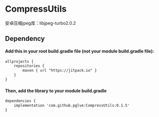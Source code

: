 # CompressUtils
安卓压缩jpeg库：libjpeg-turbo2.0.2

## Dependency
#### Add this in your root build.gradle file (not your module build.gradle file):
```xml
allprojects {
	repositories {
        maven { url "https://jitpack.io" }
    }
}
```
#### Then, add the library to your module build.gradle
```xml
dependencies {
    implementation 'com.github.pglve:CompressUtils:0.1.5'
}
```
